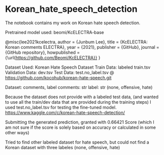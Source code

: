 # Korean_hate_speech_detection
 
The notebook contains my work on Korean hate speech detection.

Pretrained model used: beomi/KcELECTRA-base

@misc{lee2021kcelectra,
  author = {Junbum Lee},
  title = {KcELECTRA: Korean comments ELECTRA},
  year = {2021},
  publisher = {GitHub},
  journal = {GitHub repository},
  howpublished = {\url{https://github.com/Beomi/KcELECTRA}}
}


Dataset Used: Korean Hate Speech Dataset 
Train Data: labeled train.tsv
Validation Data: dev.tsv
Test Data: test.no_label.tsv 
@ https://github.com/kocohub/korean-hate-speech.git


Dataset: comments, label
comments: str
label: str (none, offensive, hate)


Because the dataset does not provide with a labeled test data,
(and wanted to use all the train/dev data that are provided during the 
training steps)
I used test.no_label.tsv for testing the fine-tuned model. 
https://www.kaggle.com/c/korean-hate-speech-detection/

Submitting the generated prediction, granted with 0.66421 Score
(which I am not sure if the score is solely based on accuracy or calculated 
in some other ways)


Tried to find other labeled dataset for hate speech, but could not find 
a Korean dataset with three labeles (none, offensive, hate)